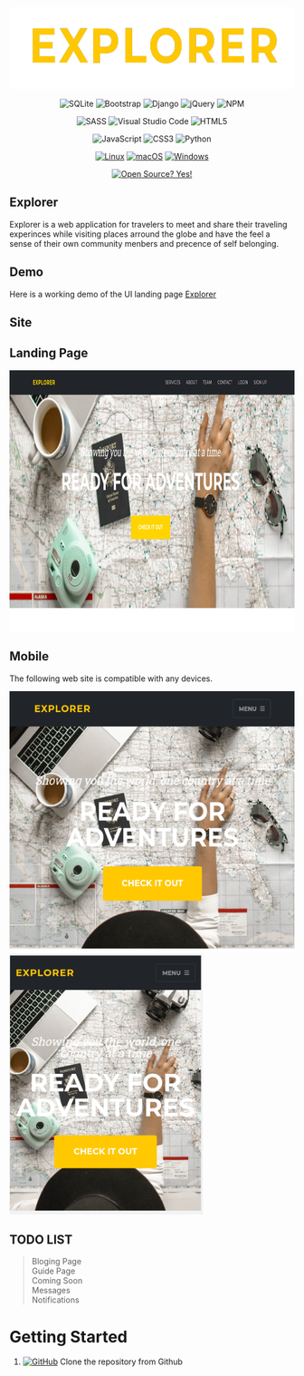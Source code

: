 <div align="center">
<img src="/explorer/static/explorer/assets/img/logos-transperent.png"height="144px"/>

![SQLite](https://img.shields.io/badge/sqlite-%2307405e.svg?style=for-the-badge&logo=sqlite&logoColor=white)  ![Bootstrap](https://img.shields.io/badge/bootstrap-%23563D7C.svg?style=for-the-badge&logo=bootstrap&logoColor=white)  ![Django](https://img.shields.io/badge/django-%23092E20.svg?style=for-the-badge&logo=django&logoColor=white)  ![jQuery](https://img.shields.io/badge/jquery-%230769AD.svg?style=for-the-badge&logo=jquery&logoColor=white)  ![NPM](https://img.shields.io/badge/NPM-%23000000.svg?style=for-the-badge&logo=npm&logoColor=white)

![SASS](https://img.shields.io/badge/SASS-hotpink.svg?style=for-the-badge&logo=SASS&logoColor=white)  ![Visual Studio Code](https://img.shields.io/badge/Visual%20Studio%20Code-0078d7.svg?style=for-the-badge&logo=visual-studio-code&logoColor=white)  ![HTML5](https://img.shields.io/badge/html5-%23E34F26.svg?style=for-the-badge&logo=html5&logoColor=white)  

![JavaScript](https://img.shields.io/badge/javascript-%23323330.svg?style=for-the-badge&logo=javascript&logoColor=%23F7DF1E)  	![CSS3](https://img.shields.io/badge/css3-%231572B6.svg?style=for-the-badge&logo=css3&logoColor=white)  ![Python](https://img.shields.io/badge/python-3670A0?style=for-the-badge&logo=python&logoColor=ffdd54)

[![Linux](https://svgshare.com/i/Zhy.svg)](https://svgshare.com/i/Zhy.svg)  [![macOS](https://svgshare.com/i/ZjP.svg)](https://svgshare.com/i/ZjP.svg)  [![Windows](https://svgshare.com/i/ZhY.svg)](https://svgshare.com/i/ZhY.svg)

[![Open Source? Yes!](https://badgen.net/badge/Open%20Source%20%3F/Yes%21/blue?icon=github)](https://github.com/Naereen/badges/)

</div>

## Explorer

Explorer is a web application for travelers to meet and share their traveling experinces while visiting places arround the globe and have the feel a sense of their own community menbers and precence of self belonging.

## Demo

Here is a working demo of the UI landing page <a href="https://bugemarvin.github.io/explorer/" target="_blank">Explorer</a>

## Site

## Landing Page

<img src="/assets/Readme/image.png" width="1000px" height="460px" />

## Mobile

The following web site is compatible with any devices.

<img src="/assets/Readme/Moblie_landing-page.png" height="460px" />

<img src="/assets/Readme/Moblie_landing-page1.png" height="460px" />


## TODO LIST

> Bloging Page\
> Guide Page\
> Coming Soon\
> Messages\
> Notifications


# Getting Started

1. [![GitHub](https://badgen.net/badge/icon/github?icon=github&label)](https://github.com) Clone the repository from  Github



